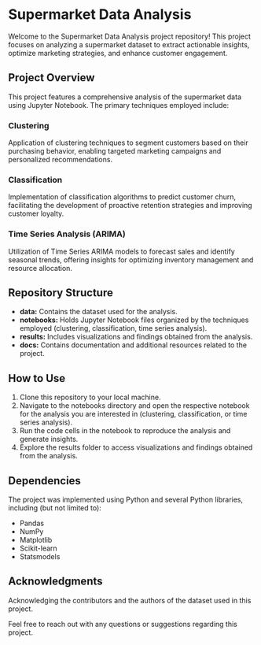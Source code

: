 # Supermarket Data Analysis

Welcome to the Supermarket Data Analysis project repository! This project focuses on analyzing a supermarket dataset to extract actionable insights, optimize marketing strategies, and enhance customer engagement.

## Project Overview

This project features a comprehensive analysis of the supermarket data using Jupyter Notebook. The primary techniques employed include:

### Clustering
Application of clustering techniques to segment customers based on their purchasing behavior, enabling targeted marketing campaigns and personalized recommendations.

### Classification
Implementation of classification algorithms to predict customer churn, facilitating the development of proactive retention strategies and improving customer loyalty.

### Time Series Analysis (ARIMA)
Utilization of Time Series ARIMA models to forecast sales and identify seasonal trends, offering insights for optimizing inventory management and resource allocation.

## Repository Structure

- **data:** Contains the dataset used for the analysis.
- **notebooks:** Holds Jupyter Notebook files organized by the techniques employed (clustering, classification, time series analysis).
- **results:** Includes visualizations and findings obtained from the analysis.
- **docs:** Contains documentation and additional resources related to the project.

## How to Use

1. Clone this repository to your local machine.
2. Navigate to the notebooks directory and open the respective notebook for the analysis you are interested in (clustering, classification, or time series analysis).
3. Run the code cells in the notebook to reproduce the analysis and generate insights.
4. Explore the results folder to access visualizations and findings obtained from the analysis.

## Dependencies

The project was implemented using Python and several Python libraries, including (but not limited to):

- Pandas
- NumPy
- Matplotlib
- Scikit-learn
- Statsmodels

## Acknowledgments

Acknowledging the contributors and the authors of the dataset used in this project.

Feel free to reach out with any questions or suggestions regarding this project.
